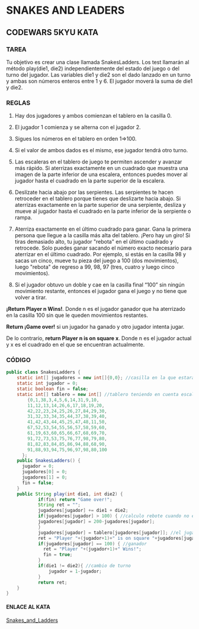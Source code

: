# SNAKES AND LEADERS
## CODEWARS 5KYU KATA
### TAREA
Tu objetivo es crear una clase  llamada SnakesLadders. Los test llamarán al método play(die1, die2) independientemente del estado del juego o del turno del jugador. Las variables die1 y die2 son el dado lanzado en un turno y ambas son números enteros entre 1 y 6. El jugador moverá la suma de die1 y die2.

###  REGLAS
1.  Hay dos jugadores y ambos comienzan el tablero en la casilla 0.

3. El jugador 1 comienza y se alterna con el jugador 2.

5. Sigues los números en el tablero en orden 1=>100.

7. Si el valor de ambos dados es el mismo, ese jugador tendrá otro turno.

9.  Las escaleras en el tablero de juego te permiten ascender y avanzar más rápido. Si aterrizas exactamente en un cuadrado que muestra una imagen de la parte inferior de una escalera, entonces puedes mover al jugador hasta el cuadrado en la parte superior de la escalera.

11.  Deslízate hacia abajo por las serpientes. Las serpientes te hacen retroceder en el tablero porque tienes que deslizarte hacia abajo. Si aterrizas exactamente en la parte superior de una serpiente, desliza y mueve al jugador hasta el cuadrado en la parte inferior de la serpiente o rampa.

13.  Aterriza exactamente en el último cuadrado para ganar. Gana la primera persona que llegue a la casilla más alta del tablero. ¡Pero hay un giro! Si tiras demasiado alto, tu jugador "rebota" en el último cuadrado y retrocede. Solo puedes ganar sacando el número exacto necesario para aterrizar en el último cuadrado. Por ejemplo, si estás en la casilla 98 y sacas un cinco, mueve tu pieza del juego a 100 (dos movimientos), luego "rebota" de regreso a 99, 98, 97 (tres, cuatro y luego cinco movimientos).

15.  Si el jugador obtuvo un doble y cae en la casilla final “100” sin ningún movimiento restante, entonces el jugador gana el juego y no tiene que volver a tirar.


**¡Return Player n Wins!**. Donde n es el jugador ganador que ha aterrizado en la casilla 100 sin que le queden movimientos restantes.

**Return ¡Game over!** si un jugador ha ganado y otro jugador intenta jugar.

De lo contrario, **return Player n is on square x**. Donde n es el jugador actual y x es el cuadrado en el que se encuentran actualmente.
### CÓDIGO
```java
public class SnakesLadders {
    static int[] jugadores = new int[]{0,0}; //casilla en la que estara cada jugador
    static int jugador = 0;
    static boolean fin = false;
    static int[] tablero = new int[] //tablero teniendo en cuenta escaleras y serpientes
        {0,1,38,3,4,5,6,14,31,9,10,
        11,12,13,14,26,6,17,18,19,20,
        42,22,23,24,25,26,27,84,29,30,
        31,32,33,34,35,44,37,38,39,40,
        41,42,43,44,45,25,47,48,11,50,
        67,52,53,54,55,56,57,58,59,60,
        61,19,63,60,65,66,67,68,69,70,
        91,72,73,53,75,76,77,98,79,80,
        81,82,83,84,85,86,94,88,68,90,
        91,88,93,94,75,96,97,98,80,100
      };  
    public SnakesLadders() {
      jugador = 0;
      jugadores[0] = 0;
      jugadores[1] = 0;
      fin = false;
    }
    public String play(int die1, int die2) {
            if(fin) return "Game over!";
            String ret = "";
            jugadores[jugador] += die1 + die2;
            if(jugadores[jugador] > 100) { //calculo rebote cuando no entro en la última casilla sacando número exacto
            jugadores[jugador] = 200-jugadores[jugador];
            }
            jugadores[jugador] = tablero[jugadores[jugador]]; //el jugador "x" esta en la casilla "y"
            ret = "Player "+(jugador+1)+" is on square "+jugadores[jugador];
            if(jugadores[jugador] == 100) { //ganador
              ret = "Player "+(jugador+1)+" Wins!";
              fin = true;
            }
            if(die1 != die2){ //cambio de turno
                jugador = 1-jugador;
            }      
            return ret;
    }
}
```
#### ENLACE AL KATA
[Snakes_and_Ladders](https://www.codewars.com/kata/587136ba2eefcb92a9000027 "Kata link")
